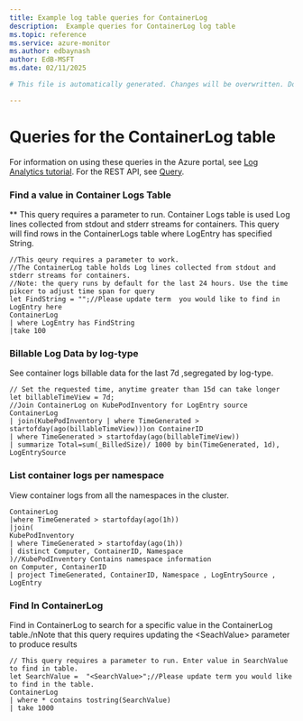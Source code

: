 ```yaml
---
title: Example log table queries for ContainerLog
description:  Example queries for ContainerLog log table
ms.topic: reference
ms.service: azure-monitor
ms.author: edbaynash
author: EdB-MSFT
ms.date: 02/11/2025

# This file is automatically generated. Changes will be overwritten. Do not change this file directly. 

---
```


# Queries for the ContainerLog table

For information on using these queries in the Azure portal, see [Log Analytics tutorial](/azure/azure-monitor/logs/log-analytics-tutorial). For the REST API, see [Query](/rest/api/loganalytics/query).


### Find a value in Container Logs Table  


** This query requires a parameter to run. Container Logs table is used Log lines collected from stdout and stderr streams for containers. This query will find rows in the ContainerLogs table where LogEntry has specified String.  

```query
//This qeury requires a parameter to work.
//The ContainerLog table holds Log lines collected from stdout and stderr streams for containers.
//Note: the query runs by default for the last 24 hours. Use the time pikcer to adjust time span for query
let FindString = "";//Please update term  you would like to find in LogEntry here
ContainerLog 
| where LogEntry has FindString 
|take 100
```



### Billable Log Data by log-type  


See container logs billable data for the last 7d ,segregated by log-type.  

```query
// Set the requested time, anytime greater than 15d can take longer
let billableTimeView = 7d;  
//Join ContainerLog on KubePodInventory for LogEntry source
ContainerLog
| join(KubePodInventory | where TimeGenerated > startofday(ago(billableTimeView)))on ContainerID
| where TimeGenerated > startofday(ago(billableTimeView))
| summarize Total=sum(_BilledSize)/ 1000 by bin(TimeGenerated, 1d), LogEntrySource
```



### List container logs per namespace  


View container logs from all the namespaces in the cluster.  

```query
ContainerLog
|where TimeGenerated > startofday(ago(1h))
|join(
KubePodInventory
| where TimeGenerated > startofday(ago(1h)) 
| distinct Computer, ContainerID, Namespace
)//KubePodInventory Contains namespace information
on Computer, ContainerID
| project TimeGenerated, ContainerID, Namespace , LogEntrySource , LogEntry
```



### Find In ContainerLog  


Find in ContainerLog to search for a specific value in the ContainerLog table./nNote that this query requires updating the \<SeachValue\> parameter to produce results  

```query
// This query requires a parameter to run. Enter value in SearchValue to find in table.
let SearchValue =  "<SearchValue>";//Please update term you would like to find in the table.
ContainerLog
| where * contains tostring(SearchValue)
| take 1000
```

